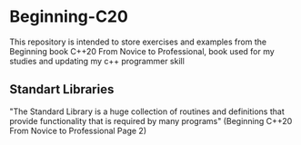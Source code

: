 # Beginning-C20
This repository is intended to store exercises and examples from the Beginning book C++20 From Novice to Professional, book used for my studies and updating my c++ programmer skill
<h2>Standart Libraries</h2>

  "The Standard Library is a huge collection of routines and definitions that provide functionality that is
required by many programs" (Beginning C++20 From Novice to Professional Page 2)
